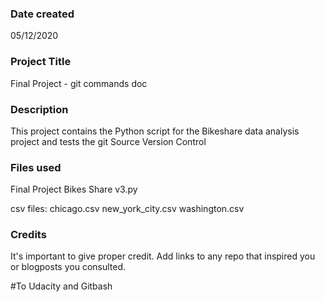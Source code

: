 ### Date created
05/12/2020
### Project Title
Final Project - git commands doc

### Description
This project contains the Python script for the Bikeshare data analysis project and tests the git Source Version Control

### Files used
Final Project Bikes Share v3.py 

csv files: chicago.csv new_york_city.csv washington.csv

### Credits
It's important to give proper credit. Add links to any repo that inspired you or blogposts you consulted.

#To Udacity and Gitbash
